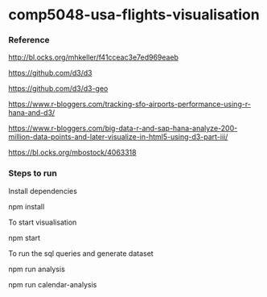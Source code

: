 # comp5048-usa-flights-visualisation

### Reference
http://bl.ocks.org/mhkeller/f41cceac3e7ed969eaeb

https://github.com/d3/d3

https://github.com/d3/d3-geo

https://www.r-bloggers.com/tracking-sfo-airports-performance-using-r-hana-and-d3/

https://www.r-bloggers.com/big-data-r-and-sap-hana-analyze-200-million-data-points-and-later-visualize-in-html5-using-d3-part-iii/

https://bl.ocks.org/mbostock/4063318

### Steps to run

Install dependencies

npm install

To start visualisation

npm start

To run the sql queries and generate dataset

npm run analysis

npm run calendar-analysis
